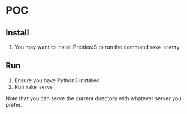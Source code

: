 # POC

## Install

1. You may want to install PrettierJS to run the command `make pretty`


## Run

1. Ensure you have Python3 installed
2. Run `make serve`

Note that you can serve the current directory with whatever server you prefer.
